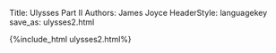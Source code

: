 Title: Ulysses Part II
Authors: James Joyce
HeaderStyle: languagekey
save_as: ulysses2.html

{%include_html ulysses2.html%}


